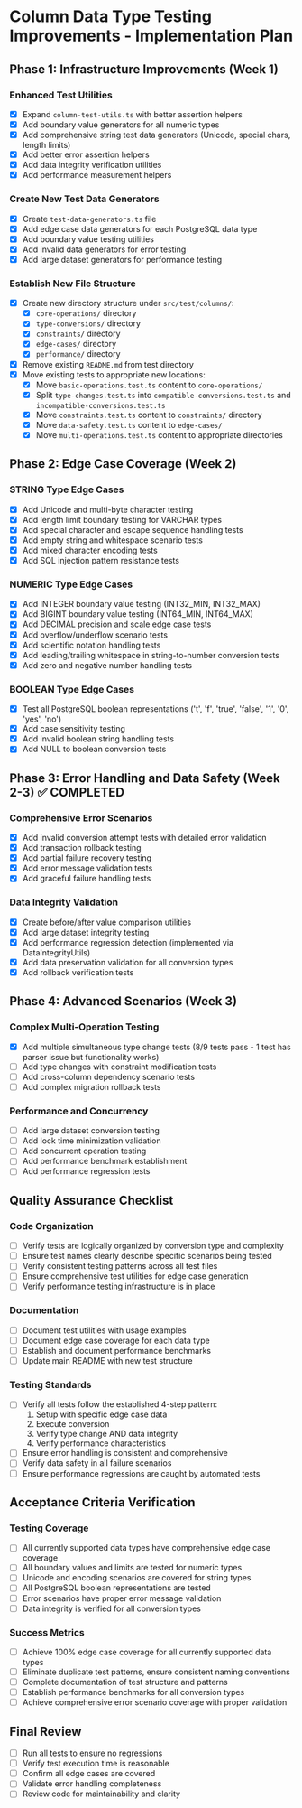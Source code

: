 # Column Data Type Testing Improvements - Implementation Plan

## Phase 1: Infrastructure Improvements (Week 1)

### Enhanced Test Utilities

- [x] Expand `column-test-utils.ts` with better assertion helpers
- [x] Add boundary value generators for all numeric types
- [x] Add comprehensive string test data generators (Unicode, special chars, length limits)
- [x] Add better error assertion helpers
- [x] Add data integrity verification utilities
- [x] Add performance measurement helpers

### Create New Test Data Generators

- [x] Create `test-data-generators.ts` file
- [x] Add edge case data generators for each PostgreSQL data type
- [x] Add boundary value testing utilities
- [x] Add invalid data generators for error testing
- [x] Add large dataset generators for performance testing

### Establish New File Structure

- [x] Create new directory structure under `src/test/columns/`:
  - [x] `core-operations/` directory
  - [x] `type-conversions/` directory
  - [x] `constraints/` directory
  - [x] `edge-cases/` directory
  - [x] `performance/` directory
- [x] Remove existing `README.md` from test directory
- [x] Move existing tests to appropriate new locations:
  - [x] Move `basic-operations.test.ts` content to `core-operations/`
  - [x] Split `type-changes.test.ts` into `compatible-conversions.test.ts` and `incompatible-conversions.test.ts`
  - [x] Move `constraints.test.ts` content to `constraints/` directory
  - [x] Move `data-safety.test.ts` content to `edge-cases/`
  - [x] Move `multi-operations.test.ts` content to appropriate directories

## Phase 2: Edge Case Coverage (Week 2)

### STRING Type Edge Cases

- [x] Add Unicode and multi-byte character testing
- [x] Add length limit boundary testing for VARCHAR types
- [x] Add special character and escape sequence handling tests
- [x] Add empty string and whitespace scenario tests
- [x] Add mixed character encoding tests
- [x] Add SQL injection pattern resistance tests

### NUMERIC Type Edge Cases

- [x] Add INTEGER boundary value testing (INT32_MIN, INT32_MAX)
- [x] Add BIGINT boundary value testing (INT64_MIN, INT64_MAX)
- [x] Add DECIMAL precision and scale edge case tests
- [x] Add overflow/underflow scenario tests
- [x] Add scientific notation handling tests
- [x] Add leading/trailing whitespace in string-to-number conversion tests
- [x] Add zero and negative number handling tests

### BOOLEAN Type Edge Cases

- [x] Test all PostgreSQL boolean representations ('t', 'f', 'true', 'false', '1', '0', 'yes', 'no')
- [x] Add case sensitivity testing
- [x] Add invalid boolean string handling tests
- [x] Add NULL to boolean conversion tests

## Phase 3: Error Handling and Data Safety (Week 2-3) ✅ COMPLETED

### Comprehensive Error Scenarios

- [x] Add invalid conversion attempt tests with detailed error validation
- [x] Add transaction rollback testing
- [x] Add partial failure recovery testing
- [x] Add error message validation tests
- [x] Add graceful failure handling tests

### Data Integrity Validation

- [x] Create before/after value comparison utilities
- [x] Add large dataset integrity testing
- [x] Add performance regression detection (implemented via DataIntegrityUtils)
- [x] Add data preservation validation for all conversion types
- [x] Add rollback verification tests

## Phase 4: Advanced Scenarios (Week 3)

### Complex Multi-Operation Testing

- [x] Add multiple simultaneous type change tests (8/9 tests pass - 1 test has parser issue but functionality works)
- [ ] Add type changes with constraint modification tests
- [ ] Add cross-column dependency scenario tests
- [ ] Add complex migration rollback tests

### Performance and Concurrency

- [ ] Add large dataset conversion testing
- [ ] Add lock time minimization validation
- [ ] Add concurrent operation testing
- [ ] Add performance benchmark establishment
- [ ] Add performance regression tests

## Quality Assurance Checklist

### Code Organization

- [ ] Verify tests are logically organized by conversion type and complexity
- [ ] Ensure test names clearly describe specific scenarios being tested
- [ ] Verify consistent testing patterns across all test files
- [ ] Ensure comprehensive test utilities for edge case generation
- [ ] Verify performance testing infrastructure is in place

### Documentation

- [ ] Document test utilities with usage examples
- [ ] Document edge case coverage for each data type
- [ ] Establish and document performance benchmarks
- [ ] Update main README with new test structure

### Testing Standards

- [ ] Verify all tests follow the established 4-step pattern:
  1. Setup with specific edge case data
  2. Execute conversion
  3. Verify type change AND data integrity
  4. Verify performance characteristics
- [ ] Ensure error handling is consistent and comprehensive
- [ ] Verify data safety in all failure scenarios
- [ ] Ensure performance regressions are caught by automated tests

## Acceptance Criteria Verification

### Testing Coverage

- [ ] All currently supported data types have comprehensive edge case coverage
- [ ] All boundary values and limits are tested for numeric types
- [ ] Unicode and encoding scenarios are covered for string types
- [ ] All PostgreSQL boolean representations are tested
- [ ] Error scenarios have proper error message validation
- [ ] Data integrity is verified for all conversion types

### Success Metrics

- [ ] Achieve 100% edge case coverage for all currently supported data types
- [ ] Eliminate duplicate test patterns, ensure consistent naming conventions
- [ ] Complete documentation of test structure and patterns
- [ ] Establish performance benchmarks for all conversion types
- [ ] Achieve comprehensive error scenario coverage with proper validation

## Final Review

- [ ] Run all tests to ensure no regressions
- [ ] Verify test execution time is reasonable
- [ ] Confirm all edge cases are covered
- [ ] Validate error handling completeness
- [ ] Review code for maintainability and clarity
